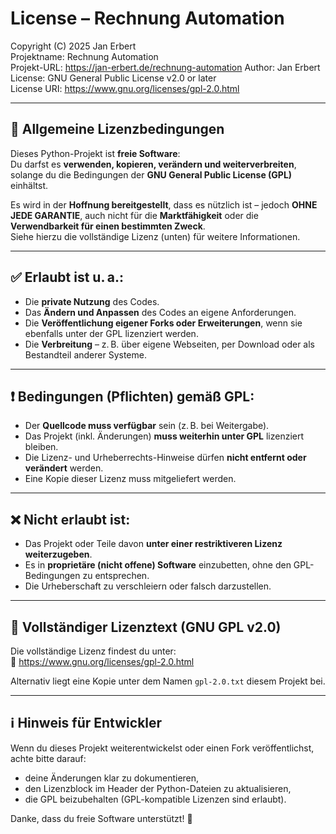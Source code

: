 # License – Rechnung Automation

Copyright (C) 2025 Jan Erbert  
Projektname: Rechnung Automation  
Projekt-URL: https://jan-erbert.de/rechnung-automation
Author: Jan Erbert  
License: GNU General Public License v2.0 or later  
License URI: https://www.gnu.org/licenses/gpl-2.0.html  

---

## 📜 Allgemeine Lizenzbedingungen

Dieses Python-Projekt ist **freie Software**:  
Du darfst es **verwenden, kopieren, verändern und weiterverbreiten**, solange du die Bedingungen der **GNU General Public License (GPL)** einhältst.

Es wird in der **Hoffnung bereitgestellt**, dass es nützlich ist – jedoch **OHNE JEDE GARANTIE**, auch nicht für die **Marktfähigkeit** oder die **Verwendbarkeit für einen bestimmten Zweck**.  
Siehe hierzu die vollständige Lizenz (unten) für weitere Informationen.

---

## ✅ Erlaubt ist u. a.:

- Die **private Nutzung** des Codes.
- Das **Ändern und Anpassen** des Codes an eigene Anforderungen.
- Die **Veröffentlichung eigener Forks oder Erweiterungen**, wenn sie ebenfalls unter der GPL lizenziert werden.
- Die **Verbreitung** – z. B. über eigene Webseiten, per Download oder als Bestandteil anderer Systeme.

---

## ❗ Bedingungen (Pflichten) gemäß GPL:

- Der **Quellcode muss verfügbar** sein (z. B. bei Weitergabe).
- Das Projekt (inkl. Änderungen) **muss weiterhin unter GPL** lizenziert bleiben.
- Die Lizenz- und Urheberrechts-Hinweise dürfen **nicht entfernt oder verändert** werden.
- Eine Kopie dieser Lizenz muss mitgeliefert werden.

---

## ❌ Nicht erlaubt ist:

- Das Projekt oder Teile davon **unter einer restriktiveren Lizenz weiterzugeben**.
- Es in **proprietäre (nicht offene) Software** einzubetten, ohne den GPL-Bedingungen zu entsprechen.
- Die Urheberschaft zu verschleiern oder falsch darzustellen.

---

## 📎 Vollständiger Lizenztext (GNU GPL v2.0)

Die vollständige Lizenz findest du unter:  
🔗 https://www.gnu.org/licenses/gpl-2.0.html

Alternativ liegt eine Kopie unter dem Namen `gpl-2.0.txt` diesem Projekt bei.

---

## ℹ️ Hinweis für Entwickler

Wenn du dieses Projekt weiterentwickelst oder einen Fork veröffentlichst, achte bitte darauf:

- deine Änderungen klar zu dokumentieren,
- den Lizenzblock im Header der Python-Dateien zu aktualisieren,
- die GPL beizubehalten (GPL-kompatible Lizenzen sind erlaubt).

Danke, dass du freie Software unterstützt! 💛